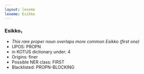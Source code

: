 ```yaml
---
layout: lexeme
lexeme: Esikko
---
```


###  Esikko₁

* _This rare proper noun overlaps more common *Esikko* (first one)_
* UPOS:  PROPN
* in KOTUS dictionary under:  4
* Origins: finer 
* Possible NER class:  FIRST
* Blacklisted:  PROPN-BLOCKING

